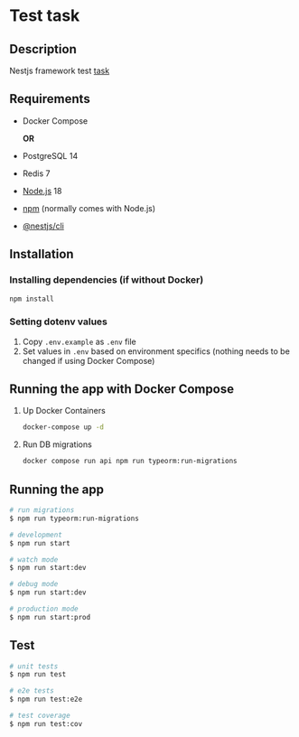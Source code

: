 # Test task

## Description

Nestjs framework test [task](https://github.com/kisilya/test-tasks/tree/main/nodeJS)

## Requirements

- Docker Compose

  **OR**

- PostgreSQL 14
- Redis 7
- [Node.js](https://nodejs.org/) 18
- [npm](https://www.npmjs.com/) (normally comes with Node.js)
- [@nestjs/cli](https://docs.nestjs.com/cli/overview)

## Installation

### Installing dependencies (if without Docker)

```bash
npm install
```

### Setting dotenv values

1. Copy `.env.example` as `.env` file
2. Set values ​​in `.env` based on environment specifics (nothing needs to be changed if using Docker Compose)

## Running the app with Docker Compose

1. Up Docker Containers

    ```bash
    docker-compose up -d
    ```

2. Run DB migrations

    ```bash
    docker compose run api npm run typeorm:run-migrations
    ```

## Running the app

```bash
# run migrations
$ npm run typeorm:run-migrations

# development
$ npm run start

# watch mode
$ npm run start:dev

# debug mode
$ npm run start:dev

# production mode
$ npm run start:prod
```

## Test

```bash
# unit tests
$ npm run test

# e2e tests
$ npm run test:e2e

# test coverage
$ npm run test:cov
```
